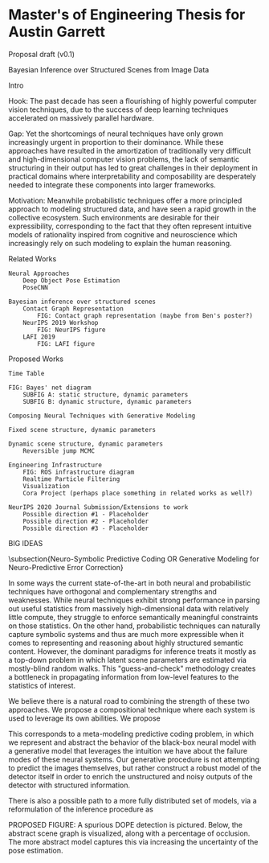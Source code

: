 # Master's of Engineering Thesis for Austin Garrett

Proposal draft (v0.1)

Bayesian Inference over Structured Scenes from Image Data

Intro

Hook: The past decade has seen a flourishing of highly powerful computer vision
techniques, due to the success of deep learning techniques accelerated on
massively parallel hardware.

Gap: Yet the shortcomings of neural techniques have only grown increasingly
urgent in proportion to their dominance. While these approaches have resulted
in the amortization of traditionally very difficult and high-dimensional
computer vision problems, the lack of semantic structuring in their output has
led to great challenges in their deployment in practical domains where
interpretability and composability are desperately needed to integrate these
components into larger frameworks.

Motivation: Meanwhile probabilistic techniques offer a more principled approach
to modeling structured data, and have seen a rapid growth in the collective
ecosystem. Such environments are desirable for their expressibility,
corresponding to the fact that they often represent intuitive models of
rationality inspired from cognitive and neuroscience which increasingly rely on
such modeling to explain the human reasoning.

Related Works

    Neural Approaches
        Deep Object Pose Estimation
        PoseCNN

    Bayesian inference over structured scenes
        Contact Graph Representation
            FIG: Contact graph representation (maybe from Ben's poster?)
        NeurIPS 2019 Workshop
            FIG: NeurIPS figure
        LAFI 2019
            FIG: LAFI figure

Proposed Works

    Time Table

    FIG: Bayes' net diagram 
        SUBFIG A: static structure, dynamic parameters
        SUBFIG B: dynamic structure, dynamic parameters

    Composing Neural Techniques with Generative Modeling

    Fixed scene structure, dynamic parameters

    Dynamic scene structure, dynamic parameters
        Reversible jump MCMC

    Engineering Infrastructure
        FIG: ROS infrastructure diagram
        Realtime Particle Filtering
        Visualization
        Cora Project (perhaps place something in related works as well?)

    NeurIPS 2020 Journal Submission/Extensions to work
        Possible direction #1 - Placeholder
        Possible direction #2 - Placeholder
        Possible direction #3 - Placeholder


BIG IDEAS

\subsection{Neuro-Symbolic Predictive Coding OR Generative Modeling for Neuro-Predictive Error Correction}

In some ways the current state-of-the-art in both neural and probabilistic
techniques have orthogonal and complementary strengths and weaknesses. While
neural techniques exhibit strong performance in parsing out useful statistics
from massively high-dimensional data with relatively little compute, they
struggle to enforce semantically meaningful constraints on those statistics. On
the other hand, probabilistic techniques can naturally capture symbolic systems
and thus are much more expressible when it comes to representing and reasoning
about highly structured semantic content. However, the dominant paradigms for
inference treats it mostly as a top-down problem in which latent scene
parameters are estimated via mostly-blind random walks. This "guess-and-check"
methodology creates a bottleneck in propagating information from low-level
features to the statistics of interest.

We believe there is a natural road to combining the strength of these two
approaches. We propose a compositional technique where each system is used to
leverage its own abilities. We propose 

This corresponds to a meta-modeling predictive coding problem, in which we
represent and abstract the behavior of the black-box neural model with a
generative model that leverages the intuition we have about the failure modes
of these neural systems. Our generative procedure is not attempting to predict
the images themselves, but rather construct a robust model of the detector
itself in order to enrich the unstructured and noisy outputs of the detector
with structured information.

There is also a possible path to a more fully distributed set of models, via a
reformulation of the inference procedure as 

PROPOSED FIGURE: A spurious DOPE detection is pictured. Below, the abstract
scene graph is visualized, along with a percentage of occlusion. The more
abstract model captures this via increasing the uncertainty of the pose
estimation.

